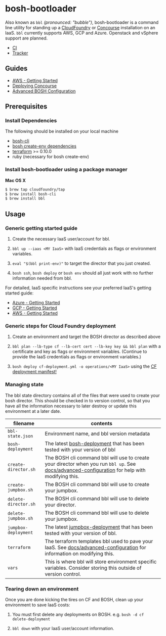 # bosh-bootloader
Also known as `bbl` *(pronounced: "bubble")*, bosh-bootloader is a command line
utility for standing up a [CloudFoundry](https://cloudfoundry.org/) or [Concourse](https://concourse.ci) installation
on an IaaS. `bbl` currently supports AWS, GCP and Azure. Openstack and vSphere support are planned.

* [CI](https://wings.concourse.ci/teams/cf-infrastructure/pipelines/bosh-bootloader)
* [Tracker](https://www.pivotaltracker.com/n/projects/1488988)

## Guides

- [AWS - Getting Started](docs/getting-started-aws.md)
- [Deploying Concourse](docs/concourse.md)
- [Advanced BOSH Configuration](docs/advanced-configuration.md)

## Prerequisites

### Install Dependencies

The following should be installed on your local machine
- [bosh-cli](https://bosh.io/docs/cli-v2.html)
- [bosh create-env dependencies](https://bosh.io/docs/cli-env-deps.html)
- [terraform](https://www.terraform.io/downloads.html) >= 0.10.0
- ruby (necessary for bosh create-env)

### Install bosh-bootloader using a package manager

**Mac OS X**

```sh
$ brew tap cloudfoundry/tap
$ brew install bosh-cli
$ brew install bbl
```

## Usage

### Generic getting started guide

1. Create the necessary IaaS user/account for bbl.

1. `bbl up --iaas <MY IaaS>` with IaaS credentials as flags or environment variables.

1. `eval "$(bbl print-env)"` to target the director that you just created.

1. `bosh ssh`, `bosh deploy` or `bosh env` should all just work with no further information needed from bbl.


For detailed, IaaS specific instructions see your preferred IaaS's getting started guide:
- [Azure - Getting Started](docs/getting-started-azure.md)
- [GCP - Getting Started](docs/getting-started-gcp.md#creating-a-service-account)
- [AWS - Getting Started](docs/getting-started-aws.md#creating-an-iam-user)

### Generic steps for Cloud Foundry deployment

1. Create an environment and target the BOSH director as described above

1. `bbl plan --lb-type cf --lb-cert cert --lb-key key && bbl plan` with a certificate and key as flags or environment variables.
(Continue to provide the IaaS credentials as flags or environment variables.)

1. `bosh deploy cf-deployment.yml -o operations/<MY IaaS>` using the [CF deployment manifest!](https://github.com/cloudfoundry/cf-deployment)

### Managing state

The bbl state directory contains all of the files that were used to create your bosh director. This should be checked in
to version control, so that you have all the information necessary to later destroy or update this environment at a later
date.

 filename |  contents
------------ | -------------
``bbl-state.json`` | Environment name, and bbl version metadata
``bosh-deployment`` | The latest [bosh-deployment](http://github.com/cloudfoundry/bosh-deployment) that has been tested with your version of bbl
``create-director.sh`` | The BOSH cli command bbl will use to create your director when you run `bbl up`. See [docs/advanced-configuration](docs/advanced-configuration.md#opsfile) for help with modifying this.
``create-jumpbox.sh`` | The BOSH cli command bbl will use to create your jumpbox.
``delete-director.sh`` |The BOSH cli command bbl will use to delete your director.
``delete-jumpbox.sh`` | The BOSH cli command bbl will use to delete your jumpbox.
``jumpbox-deployment`` | The latest [jumpbox-deployment](http://github.com/cppforlife/jumpbox-deployment) that has been tested with your version of bbl.
``terraform`` | The terraform templates bbl used to pave your IaaS. See [docs/advanced-configuration](docs/advanced-configuration.md#terraform) for information on modifying this.
``vars `` | This is where bbl will store environment specific variables. Consider storing this outside of version control.

### Tearing down an environment

Once you are done kicking the tires on CF and BOSH, clean up your environment to save IaaS costs:

1. You must first delete any deployments on BOSH. e.g. `bosh -d cf delete-deployment`

1. `bbl down` with your IaaS user/account information.
